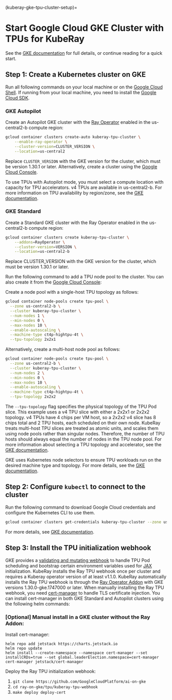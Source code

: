 (kuberay-gke-tpu-cluster-setup)=

# Start Google Cloud GKE Cluster with TPUs for KubeRay

See the [GKE documentation](<https://cloud.google.com/kubernetes-engine/docs/how-to/tpus>) for full details, or continue reading for a quick start.

## Step 1: Create a Kubernetes cluster on GKE

Run all following commands on your local machine or on the [Google Cloud Shell](https://cloud.google.com/shell). If running from your local machine, you need to install the [Google Cloud SDK](https://cloud.google.com/sdk/docs/install).

### GKE Autopilot

Create an Autopilot GKE cluster with the [Ray Operator](https://cloud.google.com/kubernetes-engine/docs/add-on/ray-on-gke/concepts/overview) enabled in the us-central2-b compute region:

```sh
gcloud container clusters create-auto kuberay-tpu-cluster \
    --enable-ray-operator \
    --cluster-version=CLUSTER_VERSION \
    --location=us-central2
```

Replace `CLUSTER_VERSION` with the GKE version for the cluster, which must be version 1.30.1 or later. Alternatively, create a cluster using the [Google Cloud Console](https://console.cloud.google.com/kubernetes/list).

To use TPUs with Autopilot mode, you must select a compute location with capacity for TPU accelerators. v4 TPUs are available in us-central2-b. For more information on TPU availability by region/zone, see the [GKE documentation](https://cloud.google.com/kubernetes-engine/docs/concepts/tpus#availability).

### GKE Standard

Create a Standard GKE cluster with the Ray Operator enabled in the us-central2-b compute region:

```sh
gcloud container clusters create kuberay-tpu-cluster \
    --addons=RayOperator \
    --cluster-version=VERSION \
    --location=us-central2-b
```

Replace CLUSTER_VERSION with the GKE version for the cluster, which must be version 1.30.1 or later.

Run the following command to add a TPU node pool to the cluster. You can also create it from the [Google Cloud Console](https://cloud.google.com/kubernetes-engine/docs/how-to/tpus#console):

Create a node pool with a single-host TPU topology as follows:
```sh
gcloud container node-pools create tpu-pool \
  --zone us-central2-b \
  --cluster kuberay-tpu-cluster \
  --num-nodes 1 \
  --min-nodes 0 \
  --max-nodes 10 \
  --enable-autoscaling \
  --machine-type ct4p-hightpu-4t \
  --tpu-topology 2x2x1
```

Alternatively, create a multi-host node pool as follows:

```sh
gcloud container node-pools create tpu-pool \
  --zone us-central2-b \
  --cluster kuberay-tpu-cluster \
  --num-nodes 2 \
  --min-nodes 0 \
  --max-nodes 10 \
  --enable-autoscaling \
  --machine-type ct4p-hightpu-4t \
  --tpu-topology 2x2x2
```

The `--tpu-topology` flag specifies the physical topology of the TPU Pod slice. This example uses a v4 TPU slice with either a 2x2x1 or 2x2x2 topology. v4 TPUs have 4 chips per VM host, so a 2x2x2 v4 slice has 8 chips total and 2 TPU hosts, each scheduled on their own node. KubeRay treats multi-host TPU slices are treated as atomic units, and scales them using node pools rather than singular nodes. Therefore, the number of TPU hosts should always equal the number of nodes in the TPU node pool. For more information about selecting a TPU topology and accelerator, see the [GKE documentation](https://cloud.google.com/kubernetes-engine/docs/concepts/tpus).

GKE uses Kubernetes node selectors to ensure TPU workloads run on the desired machine type and topology.
For more details, see the [GKE documentation](https://cloud.google.com/kubernetes-engine/docs/how-to/tpus#workload_preparation).

## Step 2: Configure `kubectl` to connect to the cluster

Run the following command to download Google Cloud credentials and configure the Kubernetes CLI to use them.

```sh
gcloud container clusters get-credentials kuberay-tpu-cluster --zone us-central2-b
```

For more details, see [GKE documentation](https://cloud.google.com/kubernetes-engine/docs/how-to/cluster-access-for-kubectl).

## Step 3: Install the TPU initialization webhook

GKE provides a [validating and mutating webhook](https://github.com/GoogleCloudPlatform/ai-on-gke/tree/main/ray-on-gke/tpu/kuberay-tpu-webhook) to handle TPU Pod scheduling and bootstrap certain environment variables used for [JAX](https://github.com/google/jax) initialization. KubeRay installs the Ray TPU webhook once per cluster and requires a Kuberay operator version of at least v1.1.0. KubeRay automatically installs the Ray TPU webhook is through the [Ray Operator Addon](https://cloud.google.com/kubernetes-engine/docs/add-on/ray-on-gke/how-to/enable-ray-on-gke) with GKE versions 1.30.0-gke.1747000 or later. When manually installing the Ray TPU webhook, you need [cert-manager](https://github.com/cert-manager/cert-manager) to handle TLS certificate injection. You can install cert-manager in both GKE Standard and Autopilot clusters using the following helm commands:

### [Optional] Manual install in a GKE cluster without the Ray Addon:
Install cert-manager:
```
helm repo add jetstack https://charts.jetstack.io
helm repo update
helm install --create-namespace --namespace cert-manager --set installCRDs=true --set global.leaderElection.namespace=cert-manager cert-manager jetstack/cert-manager
```

Deploy the Ray TPU initialization webhook:
1. `git clone https://github.com/GoogleCloudPlatform/ai-on-gke`
2. `cd ray-on-gke/tpu/kuberay-tpu-webhook`
3. `make deploy deploy-cert`
